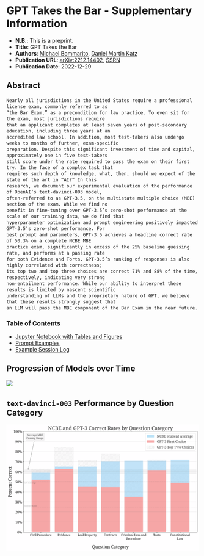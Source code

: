 GPT Takes the Bar - Supplementary Information
==================
  * __N.B.__: This is a preprint. 
  *  __Title__: GPT Takes the Bar
  *  __Authors__: [Michael Bommarito](https://www.linkedin.com/in/bommarito/), [Daniel Martin Katz](https://www.linkedin.com/in/daniel-katz-3b001539/)
  * __Publication URL__: [arXiv:2212.14402](https://arxiv.org/abs/2212.14402), [SSRN](https://papers.ssrn.com/sol3/papers.cfm?abstract_id=4314839)
  * __Publication Date__: 2022-12-29

## Abstract
```
Nearly all jurisdictions in the United States require a professional license exam, commonly referred to as 
“the Bar Exam,” as a precondition for law practice. To even sit for the exam, most jurisdictions require
that an applicant completes at least seven years of post-secondary education, including three years at an 
accredited law school. In addition, most test-takers also undergo weeks to months of further, exam-specific 
preparation. Despite this significant investment of time and capital, approximately one in five test-takers 
still score under the rate required to pass the exam on their first try. In the face of a complex task that
requires such depth of knowledge, what, then, should we expect of the state of the art in “AI?” In this 
research, we document our experimental evaluation of the performance of OpenAI’s text-davinci-003 model, 
often-referred to as GPT-3.5, on the multistate multiple choice (MBE) section of the exam. While we find no
benefit in fine-tuning over GPT-3.5’s zero-shot performance at the scale of our training data, we do find that
hyperparameter optimization and prompt engineering positively impacted GPT-3.5’s zero-shot performance. For
best prompt and parameters, GPT-3.5 achieves a headline correct rate of 50.3% on a complete NCBE MBE 
practice exam, significantly in excess of the 25% baseline guessing rate, and performs at a passing rate 
for both Evidence and Torts. GPT-3.5’s ranking of responses is also highly correlated with correctness; 
its top two and top three choices are correct 71% and 88% of the time, respectively, indicating very strong
non-entailment performance. While our ability to interpret these results is limited by nascent scientific 
understanding of LLMs and the proprietary nature of GPT, we believe that these results strongly suggest that
an LLM will pass the MBE component of the Bar Exam in the near future.
```

### Table of Contents

* [Jupyter Notebook with Tables and Figures](publication_tables.ipynb)
* [Prompt Examples](PROMPTS.md)
* [Example Session Log](sample_session_log.html)

## Progression of Models over Time
<picture>
   <img src="https://github.com/mjbommar/gpt-takes-the-bar-exam/blob/main/accuracy_bar_chart_progression.png?raw=true" />
 </picture>
 
 
## `text-davinci-003` Performance by Question Category
<picture>
   <img src="https://github.com/mjbommar/gpt-takes-the-bar-exam/blob/main/accuracy_bar_chart.png?raw=true" />
 </picture>
 
 
 
